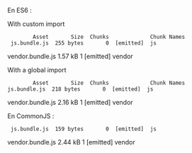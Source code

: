 En ES6 :

With custom import


            Asset       Size  Chunks             Chunk Names
     js.bundle.js  255 bytes       0  [emitted]  js
 vendor.bundle.js    1.57 kB       1  [emitted]  vendor


With a global import

            Asset       Size  Chunks             Chunk Names
    js.bundle.js  218 bytes       0  [emitted]  js
vendor.bundle.js    2.16 kB       1  [emitted]  vendor





En CommonJS :

     js.bundle.js  159 bytes       0  [emitted]  js
 vendor.bundle.js    2.44 kB       1  [emitted]  vendor
